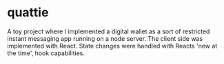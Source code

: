 # quattie

A toy project where I implemented a digital wallet as a sort of restricted instant messaging app running on a node server.
The client side was implemented with React. 
State changes were handled with Reacts 'new at the time', hook capabilities.
